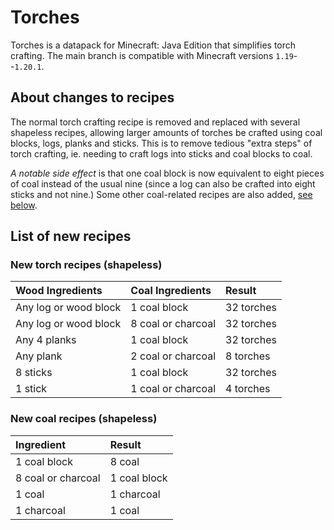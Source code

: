 # Torches

Torches is a datapack for Minecraft: Java Edition that simplifies torch
crafting. The main branch is compatible with Minecraft versions
`1.19`--`1.20.1`.

## About changes to recipes

The normal torch crafting recipe is removed and replaced with several shapeless
recipes, allowing larger amounts of torches be crafted using coal blocks, logs,
planks and sticks. This is to remove tedious "extra steps" of torch crafting,
ie. needing to craft logs into sticks and coal blocks to coal.

*A notable side effect* is that one coal block is now equivalent to eight
pieces of coal instead of the usual nine (since a log can also be crafted into
eight sticks and not nine.) Some other coal-related recipes are also added, [see
below](#New-coal-recipes-(shapeless)).

## List of new recipes

### New torch recipes (shapeless)

| Wood Ingredients | Coal Ingredients | Result |
| :-- | :-- | :-- |
| Any log or wood block | 1 coal block | 32 torches |
| Any log or wood block | 8 coal or charcoal | 32 torches |
| Any 4 planks | 1 coal block | 32 torches |
| Any plank | 2 coal or charcoal | 8 torches |
| 8 sticks | 1 coal block | 32 torches |
| 1 stick | 1 coal or charcoal | 4 torches |

### New coal recipes (shapeless)

| Ingredient | Result |
| :-- | :-- |
| 1 coal block | 8 coal |
| 8 coal or charcoal | 1 coal block |
| 1 coal | 1 charcoal |
| 1 charcoal | 1 coal |
